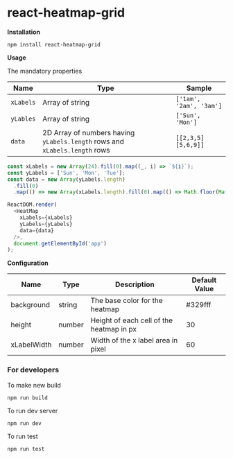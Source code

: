 # react-heatmap-grid

**Installation**

```
npm install react-heatmap-grid
```


**Usage**

The mandatory properties 

|Name |Type|Sample|
|---|---|---|
|`xLabels`|Array of string|`['1am', '2am', '3am']`|
|`yLables`|Array of string|`['Sun', 'Mon']`|
|`data`|2D Array of numbers having `yLabels.length` rows and `xLabels.length` rows|`[[2,3,5][5,6,9]]`| 

```javascript
const xLabels = new Array(24).fill(0).map((_, i) => `${i}`);
const yLabels = ['Sun', 'Mon', 'Tue'];
const data = new Array(yLabels.length)
  .fill(0)
  .map(() => new Array(xLabels.length).fill(0).map(() => Math.floor(Math.random() * 100)));

ReactDOM.render(
  <HeatMap
    xLabels={xLabels}
    yLabels={yLabels}
    data={data}
  />,
  document.getElementById('app')
);
```


**Configuration**

|Name |Type|Description|Default Value|
|---|---|---|---|
|background|string|The base color for the heatmap|#329fff|
|height|number|Height of each cell of the heatmap in px|30|
|xLabelWidth|number|Width of the x label area in pixel|60|


### For developers

To make new build
```
npm run build
```

To run dev server
```
npm run dev
```

To run test
```
npm run test
```
